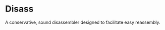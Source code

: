 Disass
================================================================================

A conservative, sound disassembler designed to facilitate easy reassembly.
